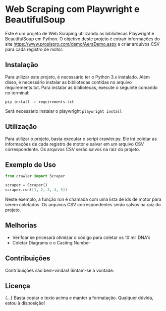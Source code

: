 # Web Scraping com Playwright e BeautifulSoup

Este é um projeto de Web Scraping utilizando as bibliotecas Playwright e BeautifulSoup em Python. O objetivo deste projeto é extrair informações do site https://www.prosispro.com/demo/AeraDemo.aspx e criar arquivos CSV para cada registro de motor.

## Instalação

Para utilizar este projeto, é necessário ter o Python 3.x instalado. Além disso, é necessário instalar as bibliotecas contidas no arquivo requirements.txt. Para instalar as bibliotecas, execute o seguinte comando no terminal:

```pip install -r requirements.txt```

Será necessário instalar o playwright
```playwright install```

## Utilização

Para utilizar o projeto, basta executar o script crawler.py. Ele irá coletar as informações de cada registro de motor e salvar em um arquivo CSV correspondente. Os arquivos CSV serão salvos na raiz do projeto.

## Exemplo de Uso

```python
from crawler import Scraper

scraper = Scraper()
scraper.run([1, 2, 3, 4, 5])
```

Neste exemplo, a função run é chamada com uma lista de ids de motor para serem coletados. Os arquivos CSV correspondentes serão salvos na raiz do projeto.

## Melhorias
- Verifcar se pricesará otimizar o código para coletar os 10 mil DNA's
- Coletar Diagrams e o Casting Number

## Contribuições
Contribuições são bem-vindas! Sintam-se à vontade.

## Licença
{...}
Basta copiar o texto acima e manter a formatação. Qualquer dúvida, estou à disposição!